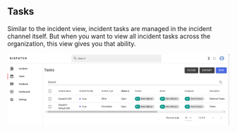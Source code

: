 ## Tasks

Similar to the incident view, incident tasks are managed in the incident channel itself. But when you want to view all incident tasks across the organization, this view gives you that ability.

![](../.gitbook/assets/admin-ui-tasks.png)
